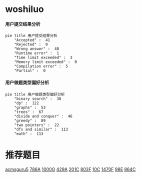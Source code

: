# woshiluo

<!-- tabs:start -->



#### **用户提交结果分析**

```mermaid
pie title 用户提交结果分析
    "Accepted" :  41
    "Rejected" :  0
    "Wrong answer" :  48
    "Runtime error" :  1
    "Time limit exceeded" :  3
    "Memory limit exceeded" :  0
    "Compilation error" :  5
    "Partial" :  0
```

#### **用户做题类型偏好分析**

```mermaid
pie title 用户做题类型偏好分析
    "binary search" :  38
    "dp" :  122
    "graphs" :  53
    "trees" :  67
    "divide and conquer" :  46
    "greedy" :  89
    "two pointers" :  22
    "dfs and similar" :  113
    "math" :  113
```



<!-- tabs:end -->
# 推荐题目
[acmsguru5](https://codeforces.com/contest/acmsguru/problem/5)
[786A](https://codeforces.com/contest/786/problem/A)
[1000G](https://codeforces.com/contest/1000/problem/G)
[429A](https://codeforces.com/contest/429/problem/A)
[201C](https://codeforces.com/contest/201/problem/C)
[803F](https://codeforces.com/contest/803/problem/F)
[10C](https://codeforces.com/contest/10/problem/C)
[1470F](https://codeforces.com/contest/1470/problem/F)
[98E](https://codeforces.com/contest/98/problem/E)
[864C](https://codeforces.com/contest/864/problem/C)
